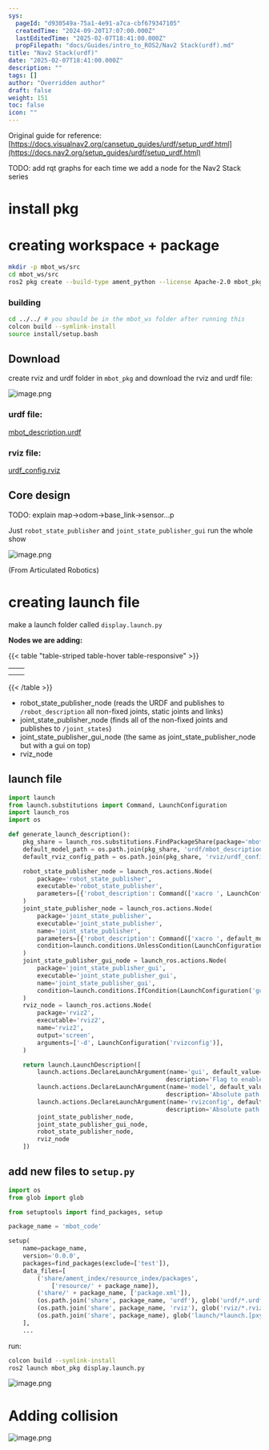 ```yaml
---
sys:
  pageId: "d930549a-75a1-4e91-a7ca-cbf679347105"
  createdTime: "2024-09-20T17:07:00.000Z"
  lastEditedTime: "2025-02-07T18:41:00.000Z"
  propFilepath: "docs/Guides/intro_to_ROS2/Nav2 Stack(urdf).md"
title: "Nav2 Stack(urdf)"
date: "2025-02-07T18:41:00.000Z"
description: ""
tags: []
author: "Overridden author"
draft: false
weight: 151
toc: false
icon: ""
---
```


Original guide for reference: [https://docs.visualnav2.org/cansetup_guides/urdf/setup_urdf.html](https://docs.nav2.org/setup_guides/urdf/setup_urdf.html)

TODO: add rqt graphs for each time we add a node for the Nav2 Stack series

# install pkg

# creating workspace + package

```bash
mkdir -p mbot_ws/src
cd mbot_ws/src
ros2 pkg create --build-type ament_python --license Apache-2.0 mbot_pkg 
```

### building 

```bash
cd ../../ # you should be in the mbot_ws folder after running this
colcon build --symlink-install  
source install/setup.bash
```

## Download

create rviz and urdf folder in `mbot_pkg` and download the rviz and urdf file:

![image.png](https://prod-files-secure.s3.us-west-2.amazonaws.com/d518164a-d88e-44d1-a4ee-3adb3bd8bce0/60e8d4f3-bb68-4928-b682-3519bd67f0c9/image.png?X-Amz-Algorithm=AWS4-HMAC-SHA256&X-Amz-Content-Sha256=UNSIGNED-PAYLOAD&X-Amz-Credential=ASIAZI2LB466U4HFYGKA%2F20250707%2Fus-west-2%2Fs3%2Faws4_request&X-Amz-Date=20250707T230904Z&X-Amz-Expires=3600&X-Amz-Security-Token=IQoJb3JpZ2luX2VjEHcaCXVzLXdlc3QtMiJHMEUCIQDpVKs5SbKM5DupF9D8DDeaMlXK918%2FVhQc3QSe5kAFowIgJ9Bne0rrS0fGMZhNrRSk6YjVXJbJrGlIWJcEAwynXLkqiAQIgP%2F%2F%2F%2F%2F%2F%2F%2F%2F%2FARAAGgw2Mzc0MjMxODM4MDUiDDwNlufTlKedl4M%2BhSrcAwCTWRP2A%2F%2B8yVxtdoaEcKDVvT%2BE2zQvS5PqQ7vIhm4XUL3fdJyw1foLSFay1FTrBHajaf0hFIJDGZhfWLgHFM0UcX7EAcMjHmzWjh3BnmXaFhrA0xFqP0o46KNG%2FnAUliEJwXLCY0S0vVIqfOJw6trjkgPIBcmaeMML4PSssUfw0rZQ1pJq8OAsw8LStc47RsJ5Caz%2Bo2%2BR7w7fhJkeeJ2tFtNQRR3SyZIlp%2FKIeymBa5cAWSR7jRlQx%2FLFoLBzjfuMfG5oI%2FV599k%2FsOWMeaCNYMkq5cgVj8SRGhs6QncFJo2gQ9MNsPS9M%2BB2Y4T5tNaFJ5mAL%2FWCzBoUkBoeQzUcEvfC9tlPCbwHGLHQUmEovREBaOkY1hXMN%2BBJmM%2BX80cdxLghn%2FRi7ldbFkfpraxwl%2BdxL7a0rAmBKGouNHmmopzmMhvi%2FxchDw25fOC0G0oiKjzeoPY634MfmtWRQZjVLZyDcYy9YMjXTr%2F1K5EGBOtwQXDrU3k2VRAokEzhYopZjgLJhrudxijTray6SxNPmsJz7jYE%2ByxFU5hx2dTp3ADFaPWfRq6%2BDks1bcN0KLg45WhMtAllNNx%2FUgThsoo7nWNXl1VJ5p0sQKzVjrcCWyax%2FQf7pWxVhk7BMOKSscMGOqUBxoj6SGqP2hdAlgaUeuUa0ZbztEEbmW0mIimFqU%2BBYsweCKM2WsRoF%2FZ7X4tJfWIut%2ByMnnwKkXGE%2BKpmDMG92SOpQkclQJAD0dxaynaATQQiGOwHKCh2VGGij5yp7ctcZc19qE%2FbX03kQHhDuUWftmFXcPLrc%2FxrpyEjfuOgkvSJMRAAHHpVB3oXLE3Ea4Rr9kYFaTIwQCKal4tYRbfedMO2BHZd&X-Amz-Signature=685d3ddf63866b101bb89a1ce2d4fbb1c072372d4f07409cd6137a0f1b51397c&X-Amz-SignedHeaders=host&x-amz-checksum-mode=ENABLED&x-id=GetObject)

### urdf file:

[mbot_description.urdf](https://prod-files-secure.s3.us-west-2.amazonaws.com/d518164a-d88e-44d1-a4ee-3adb3bd8bce0/3b2e2a2a-0671-42c6-9a27-600d8e1f6385/mbot_description.urdf?X-Amz-Algorithm=AWS4-HMAC-SHA256&X-Amz-Content-Sha256=UNSIGNED-PAYLOAD&X-Amz-Credential=ASIAZI2LB466U4HFYGKA%2F20250707%2Fus-west-2%2Fs3%2Faws4_request&X-Amz-Date=20250707T230904Z&X-Amz-Expires=3600&X-Amz-Security-Token=IQoJb3JpZ2luX2VjEHcaCXVzLXdlc3QtMiJHMEUCIQDpVKs5SbKM5DupF9D8DDeaMlXK918%2FVhQc3QSe5kAFowIgJ9Bne0rrS0fGMZhNrRSk6YjVXJbJrGlIWJcEAwynXLkqiAQIgP%2F%2F%2F%2F%2F%2F%2F%2F%2F%2FARAAGgw2Mzc0MjMxODM4MDUiDDwNlufTlKedl4M%2BhSrcAwCTWRP2A%2F%2B8yVxtdoaEcKDVvT%2BE2zQvS5PqQ7vIhm4XUL3fdJyw1foLSFay1FTrBHajaf0hFIJDGZhfWLgHFM0UcX7EAcMjHmzWjh3BnmXaFhrA0xFqP0o46KNG%2FnAUliEJwXLCY0S0vVIqfOJw6trjkgPIBcmaeMML4PSssUfw0rZQ1pJq8OAsw8LStc47RsJ5Caz%2Bo2%2BR7w7fhJkeeJ2tFtNQRR3SyZIlp%2FKIeymBa5cAWSR7jRlQx%2FLFoLBzjfuMfG5oI%2FV599k%2FsOWMeaCNYMkq5cgVj8SRGhs6QncFJo2gQ9MNsPS9M%2BB2Y4T5tNaFJ5mAL%2FWCzBoUkBoeQzUcEvfC9tlPCbwHGLHQUmEovREBaOkY1hXMN%2BBJmM%2BX80cdxLghn%2FRi7ldbFkfpraxwl%2BdxL7a0rAmBKGouNHmmopzmMhvi%2FxchDw25fOC0G0oiKjzeoPY634MfmtWRQZjVLZyDcYy9YMjXTr%2F1K5EGBOtwQXDrU3k2VRAokEzhYopZjgLJhrudxijTray6SxNPmsJz7jYE%2ByxFU5hx2dTp3ADFaPWfRq6%2BDks1bcN0KLg45WhMtAllNNx%2FUgThsoo7nWNXl1VJ5p0sQKzVjrcCWyax%2FQf7pWxVhk7BMOKSscMGOqUBxoj6SGqP2hdAlgaUeuUa0ZbztEEbmW0mIimFqU%2BBYsweCKM2WsRoF%2FZ7X4tJfWIut%2ByMnnwKkXGE%2BKpmDMG92SOpQkclQJAD0dxaynaATQQiGOwHKCh2VGGij5yp7ctcZc19qE%2FbX03kQHhDuUWftmFXcPLrc%2FxrpyEjfuOgkvSJMRAAHHpVB3oXLE3Ea4Rr9kYFaTIwQCKal4tYRbfedMO2BHZd&X-Amz-Signature=0c562325872d01f904b39c7e24d0767b14e16f6135ae64fc1f23d9f2b1689c95&X-Amz-SignedHeaders=host&x-amz-checksum-mode=ENABLED&x-id=GetObject)

### rviz file:

[urdf_config.rviz](https://prod-files-secure.s3.us-west-2.amazonaws.com/d518164a-d88e-44d1-a4ee-3adb3bd8bce0/883b4535-a297-4d3c-87a4-6a90962c0695/urdf_config.rviz?X-Amz-Algorithm=AWS4-HMAC-SHA256&X-Amz-Content-Sha256=UNSIGNED-PAYLOAD&X-Amz-Credential=ASIAZI2LB466U4HFYGKA%2F20250707%2Fus-west-2%2Fs3%2Faws4_request&X-Amz-Date=20250707T230904Z&X-Amz-Expires=3600&X-Amz-Security-Token=IQoJb3JpZ2luX2VjEHcaCXVzLXdlc3QtMiJHMEUCIQDpVKs5SbKM5DupF9D8DDeaMlXK918%2FVhQc3QSe5kAFowIgJ9Bne0rrS0fGMZhNrRSk6YjVXJbJrGlIWJcEAwynXLkqiAQIgP%2F%2F%2F%2F%2F%2F%2F%2F%2F%2FARAAGgw2Mzc0MjMxODM4MDUiDDwNlufTlKedl4M%2BhSrcAwCTWRP2A%2F%2B8yVxtdoaEcKDVvT%2BE2zQvS5PqQ7vIhm4XUL3fdJyw1foLSFay1FTrBHajaf0hFIJDGZhfWLgHFM0UcX7EAcMjHmzWjh3BnmXaFhrA0xFqP0o46KNG%2FnAUliEJwXLCY0S0vVIqfOJw6trjkgPIBcmaeMML4PSssUfw0rZQ1pJq8OAsw8LStc47RsJ5Caz%2Bo2%2BR7w7fhJkeeJ2tFtNQRR3SyZIlp%2FKIeymBa5cAWSR7jRlQx%2FLFoLBzjfuMfG5oI%2FV599k%2FsOWMeaCNYMkq5cgVj8SRGhs6QncFJo2gQ9MNsPS9M%2BB2Y4T5tNaFJ5mAL%2FWCzBoUkBoeQzUcEvfC9tlPCbwHGLHQUmEovREBaOkY1hXMN%2BBJmM%2BX80cdxLghn%2FRi7ldbFkfpraxwl%2BdxL7a0rAmBKGouNHmmopzmMhvi%2FxchDw25fOC0G0oiKjzeoPY634MfmtWRQZjVLZyDcYy9YMjXTr%2F1K5EGBOtwQXDrU3k2VRAokEzhYopZjgLJhrudxijTray6SxNPmsJz7jYE%2ByxFU5hx2dTp3ADFaPWfRq6%2BDks1bcN0KLg45WhMtAllNNx%2FUgThsoo7nWNXl1VJ5p0sQKzVjrcCWyax%2FQf7pWxVhk7BMOKSscMGOqUBxoj6SGqP2hdAlgaUeuUa0ZbztEEbmW0mIimFqU%2BBYsweCKM2WsRoF%2FZ7X4tJfWIut%2ByMnnwKkXGE%2BKpmDMG92SOpQkclQJAD0dxaynaATQQiGOwHKCh2VGGij5yp7ctcZc19qE%2FbX03kQHhDuUWftmFXcPLrc%2FxrpyEjfuOgkvSJMRAAHHpVB3oXLE3Ea4Rr9kYFaTIwQCKal4tYRbfedMO2BHZd&X-Amz-Signature=508d4e83ad3fadeeebff10930422eba6c77597970a1c5e74b35a52f034bcddb4&X-Amz-SignedHeaders=host&x-amz-checksum-mode=ENABLED&x-id=GetObject)

## Core design

TODO: explain map→odom→base_link→sensor…p

Just `robot_state_publisher` and `joint_state_publisher_gui` run the whole show

![image.png](https://prod-files-secure.s3.us-west-2.amazonaws.com/d518164a-d88e-44d1-a4ee-3adb3bd8bce0/64f4a3b8-f3c0-4033-b559-14312f915650/image.png?X-Amz-Algorithm=AWS4-HMAC-SHA256&X-Amz-Content-Sha256=UNSIGNED-PAYLOAD&X-Amz-Credential=ASIAZI2LB466U4HFYGKA%2F20250707%2Fus-west-2%2Fs3%2Faws4_request&X-Amz-Date=20250707T230904Z&X-Amz-Expires=3600&X-Amz-Security-Token=IQoJb3JpZ2luX2VjEHcaCXVzLXdlc3QtMiJHMEUCIQDpVKs5SbKM5DupF9D8DDeaMlXK918%2FVhQc3QSe5kAFowIgJ9Bne0rrS0fGMZhNrRSk6YjVXJbJrGlIWJcEAwynXLkqiAQIgP%2F%2F%2F%2F%2F%2F%2F%2F%2F%2FARAAGgw2Mzc0MjMxODM4MDUiDDwNlufTlKedl4M%2BhSrcAwCTWRP2A%2F%2B8yVxtdoaEcKDVvT%2BE2zQvS5PqQ7vIhm4XUL3fdJyw1foLSFay1FTrBHajaf0hFIJDGZhfWLgHFM0UcX7EAcMjHmzWjh3BnmXaFhrA0xFqP0o46KNG%2FnAUliEJwXLCY0S0vVIqfOJw6trjkgPIBcmaeMML4PSssUfw0rZQ1pJq8OAsw8LStc47RsJ5Caz%2Bo2%2BR7w7fhJkeeJ2tFtNQRR3SyZIlp%2FKIeymBa5cAWSR7jRlQx%2FLFoLBzjfuMfG5oI%2FV599k%2FsOWMeaCNYMkq5cgVj8SRGhs6QncFJo2gQ9MNsPS9M%2BB2Y4T5tNaFJ5mAL%2FWCzBoUkBoeQzUcEvfC9tlPCbwHGLHQUmEovREBaOkY1hXMN%2BBJmM%2BX80cdxLghn%2FRi7ldbFkfpraxwl%2BdxL7a0rAmBKGouNHmmopzmMhvi%2FxchDw25fOC0G0oiKjzeoPY634MfmtWRQZjVLZyDcYy9YMjXTr%2F1K5EGBOtwQXDrU3k2VRAokEzhYopZjgLJhrudxijTray6SxNPmsJz7jYE%2ByxFU5hx2dTp3ADFaPWfRq6%2BDks1bcN0KLg45WhMtAllNNx%2FUgThsoo7nWNXl1VJ5p0sQKzVjrcCWyax%2FQf7pWxVhk7BMOKSscMGOqUBxoj6SGqP2hdAlgaUeuUa0ZbztEEbmW0mIimFqU%2BBYsweCKM2WsRoF%2FZ7X4tJfWIut%2ByMnnwKkXGE%2BKpmDMG92SOpQkclQJAD0dxaynaATQQiGOwHKCh2VGGij5yp7ctcZc19qE%2FbX03kQHhDuUWftmFXcPLrc%2FxrpyEjfuOgkvSJMRAAHHpVB3oXLE3Ea4Rr9kYFaTIwQCKal4tYRbfedMO2BHZd&X-Amz-Signature=4bb22adf1edc4da2e6576c12547c433b9b44bcea05f87703e67489e5ee9ccab0&X-Amz-SignedHeaders=host&x-amz-checksum-mode=ENABLED&x-id=GetObject)

(From Articulated Robotics)

# creating launch file

make a launch folder called `display.launch.py`

**Nodes we are adding:**

{{< table "table-striped table-hover table-responsive" >}}

|   |   |
| - | - |
|   |   |
|   |   |

{{< /table >}}

- robot_state_publisher_node (reads the URDF and publishes to `/robot_description` all non-fixed joints, static joints and links)
- joint_state_publisher_node (finds all of the non-fixed joints and publishes to `/joint_states`)
- joint_state_publisher_gui_node (the same as joint_state_publisher_node but with a gui on top)
- rviz_node

## launch file

```python
import launch
from launch.substitutions import Command, LaunchConfiguration
import launch_ros
import os

def generate_launch_description():
    pkg_share = launch_ros.substitutions.FindPackageShare(package='mbot_pkg').find('mbot_pkg')
    default_model_path = os.path.join(pkg_share, 'urdf/mbot_description.urdf')
    default_rviz_config_path = os.path.join(pkg_share, 'rviz/urdf_config.rviz')

    robot_state_publisher_node = launch_ros.actions.Node(
        package='robot_state_publisher',
        executable='robot_state_publisher',
        parameters=[{'robot_description': Command(['xacro ', LaunchConfiguration('model')])}]
    )
    joint_state_publisher_node = launch_ros.actions.Node(
        package='joint_state_publisher',
        executable='joint_state_publisher',
        name='joint_state_publisher',
        parameters=[{'robot_description': Command(['xacro ', default_model_path])}],
        condition=launch.conditions.UnlessCondition(LaunchConfiguration('gui'))
    )
    joint_state_publisher_gui_node = launch_ros.actions.Node(
        package='joint_state_publisher_gui',
        executable='joint_state_publisher_gui',
        name='joint_state_publisher_gui',
        condition=launch.conditions.IfCondition(LaunchConfiguration('gui'))
    )
    rviz_node = launch_ros.actions.Node(
        package='rviz2',
        executable='rviz2',
        name='rviz2',
        output='screen',
        arguments=['-d', LaunchConfiguration('rvizconfig')],
    )

    return launch.LaunchDescription([
        launch.actions.DeclareLaunchArgument(name='gui', default_value='True',
                                            description='Flag to enable joint_state_publisher_gui'),
        launch.actions.DeclareLaunchArgument(name='model', default_value=default_model_path,
                                            description='Absolute path to robot urdf file'),
        launch.actions.DeclareLaunchArgument(name='rvizconfig', default_value=default_rviz_config_path,
                                            description='Absolute path to rviz config file'),
        joint_state_publisher_node,
        joint_state_publisher_gui_node,
        robot_state_publisher_node,
        rviz_node
    ])
```

## add new files to `setup.py` 

```python
import os
from glob import glob

from setuptools import find_packages, setup

package_name = 'mbot_code'

setup(
    name=package_name,
    version='0.0.0',
    packages=find_packages(exclude=['test']),
    data_files=[
        ('share/ament_index/resource_index/packages',
            ['resource/' + package_name]),
        ('share/' + package_name, ['package.xml']),
        (os.path.join('share', package_name, 'urdf'), glob('urdf/*.urdf')),
        (os.path.join('share', package_name, 'rviz'), glob('rviz/*.rviz*')),
        (os.path.join('share', package_name), glob('launch/*launch.[pxy][yma]*')),
    ],
    ...
```

run:

```bash
colcon build --symlink-install
ros2 launch mbot_pkg display.launch.py
```

![image.png](https://prod-files-secure.s3.us-west-2.amazonaws.com/d518164a-d88e-44d1-a4ee-3adb3bd8bce0/98177d9e-161f-4928-ab62-342d42c35cff/image.png?X-Amz-Algorithm=AWS4-HMAC-SHA256&X-Amz-Content-Sha256=UNSIGNED-PAYLOAD&X-Amz-Credential=ASIAZI2LB466U4HFYGKA%2F20250707%2Fus-west-2%2Fs3%2Faws4_request&X-Amz-Date=20250707T230904Z&X-Amz-Expires=3600&X-Amz-Security-Token=IQoJb3JpZ2luX2VjEHcaCXVzLXdlc3QtMiJHMEUCIQDpVKs5SbKM5DupF9D8DDeaMlXK918%2FVhQc3QSe5kAFowIgJ9Bne0rrS0fGMZhNrRSk6YjVXJbJrGlIWJcEAwynXLkqiAQIgP%2F%2F%2F%2F%2F%2F%2F%2F%2F%2FARAAGgw2Mzc0MjMxODM4MDUiDDwNlufTlKedl4M%2BhSrcAwCTWRP2A%2F%2B8yVxtdoaEcKDVvT%2BE2zQvS5PqQ7vIhm4XUL3fdJyw1foLSFay1FTrBHajaf0hFIJDGZhfWLgHFM0UcX7EAcMjHmzWjh3BnmXaFhrA0xFqP0o46KNG%2FnAUliEJwXLCY0S0vVIqfOJw6trjkgPIBcmaeMML4PSssUfw0rZQ1pJq8OAsw8LStc47RsJ5Caz%2Bo2%2BR7w7fhJkeeJ2tFtNQRR3SyZIlp%2FKIeymBa5cAWSR7jRlQx%2FLFoLBzjfuMfG5oI%2FV599k%2FsOWMeaCNYMkq5cgVj8SRGhs6QncFJo2gQ9MNsPS9M%2BB2Y4T5tNaFJ5mAL%2FWCzBoUkBoeQzUcEvfC9tlPCbwHGLHQUmEovREBaOkY1hXMN%2BBJmM%2BX80cdxLghn%2FRi7ldbFkfpraxwl%2BdxL7a0rAmBKGouNHmmopzmMhvi%2FxchDw25fOC0G0oiKjzeoPY634MfmtWRQZjVLZyDcYy9YMjXTr%2F1K5EGBOtwQXDrU3k2VRAokEzhYopZjgLJhrudxijTray6SxNPmsJz7jYE%2ByxFU5hx2dTp3ADFaPWfRq6%2BDks1bcN0KLg45WhMtAllNNx%2FUgThsoo7nWNXl1VJ5p0sQKzVjrcCWyax%2FQf7pWxVhk7BMOKSscMGOqUBxoj6SGqP2hdAlgaUeuUa0ZbztEEbmW0mIimFqU%2BBYsweCKM2WsRoF%2FZ7X4tJfWIut%2ByMnnwKkXGE%2BKpmDMG92SOpQkclQJAD0dxaynaATQQiGOwHKCh2VGGij5yp7ctcZc19qE%2FbX03kQHhDuUWftmFXcPLrc%2FxrpyEjfuOgkvSJMRAAHHpVB3oXLE3Ea4Rr9kYFaTIwQCKal4tYRbfedMO2BHZd&X-Amz-Signature=e8b452ef9032467df40015134b2dbc7065679dcdadf894f6c7cc556de0c9833f&X-Amz-SignedHeaders=host&x-amz-checksum-mode=ENABLED&x-id=GetObject)

# Adding collision

![image.png](https://prod-files-secure.s3.us-west-2.amazonaws.com/d518164a-d88e-44d1-a4ee-3adb3bd8bce0/6c70e3ae-bba2-425a-8727-0c3370140bcf/image.png?X-Amz-Algorithm=AWS4-HMAC-SHA256&X-Amz-Content-Sha256=UNSIGNED-PAYLOAD&X-Amz-Credential=ASIAZI2LB466U4HFYGKA%2F20250707%2Fus-west-2%2Fs3%2Faws4_request&X-Amz-Date=20250707T230904Z&X-Amz-Expires=3600&X-Amz-Security-Token=IQoJb3JpZ2luX2VjEHcaCXVzLXdlc3QtMiJHMEUCIQDpVKs5SbKM5DupF9D8DDeaMlXK918%2FVhQc3QSe5kAFowIgJ9Bne0rrS0fGMZhNrRSk6YjVXJbJrGlIWJcEAwynXLkqiAQIgP%2F%2F%2F%2F%2F%2F%2F%2F%2F%2FARAAGgw2Mzc0MjMxODM4MDUiDDwNlufTlKedl4M%2BhSrcAwCTWRP2A%2F%2B8yVxtdoaEcKDVvT%2BE2zQvS5PqQ7vIhm4XUL3fdJyw1foLSFay1FTrBHajaf0hFIJDGZhfWLgHFM0UcX7EAcMjHmzWjh3BnmXaFhrA0xFqP0o46KNG%2FnAUliEJwXLCY0S0vVIqfOJw6trjkgPIBcmaeMML4PSssUfw0rZQ1pJq8OAsw8LStc47RsJ5Caz%2Bo2%2BR7w7fhJkeeJ2tFtNQRR3SyZIlp%2FKIeymBa5cAWSR7jRlQx%2FLFoLBzjfuMfG5oI%2FV599k%2FsOWMeaCNYMkq5cgVj8SRGhs6QncFJo2gQ9MNsPS9M%2BB2Y4T5tNaFJ5mAL%2FWCzBoUkBoeQzUcEvfC9tlPCbwHGLHQUmEovREBaOkY1hXMN%2BBJmM%2BX80cdxLghn%2FRi7ldbFkfpraxwl%2BdxL7a0rAmBKGouNHmmopzmMhvi%2FxchDw25fOC0G0oiKjzeoPY634MfmtWRQZjVLZyDcYy9YMjXTr%2F1K5EGBOtwQXDrU3k2VRAokEzhYopZjgLJhrudxijTray6SxNPmsJz7jYE%2ByxFU5hx2dTp3ADFaPWfRq6%2BDks1bcN0KLg45WhMtAllNNx%2FUgThsoo7nWNXl1VJ5p0sQKzVjrcCWyax%2FQf7pWxVhk7BMOKSscMGOqUBxoj6SGqP2hdAlgaUeuUa0ZbztEEbmW0mIimFqU%2BBYsweCKM2WsRoF%2FZ7X4tJfWIut%2ByMnnwKkXGE%2BKpmDMG92SOpQkclQJAD0dxaynaATQQiGOwHKCh2VGGij5yp7ctcZc19qE%2FbX03kQHhDuUWftmFXcPLrc%2FxrpyEjfuOgkvSJMRAAHHpVB3oXLE3Ea4Rr9kYFaTIwQCKal4tYRbfedMO2BHZd&X-Amz-Signature=63806f4823acff9859761e449e0751b30b7ef688abcbd3e39a292f71315e407b&X-Amz-SignedHeaders=host&x-amz-checksum-mode=ENABLED&x-id=GetObject)
